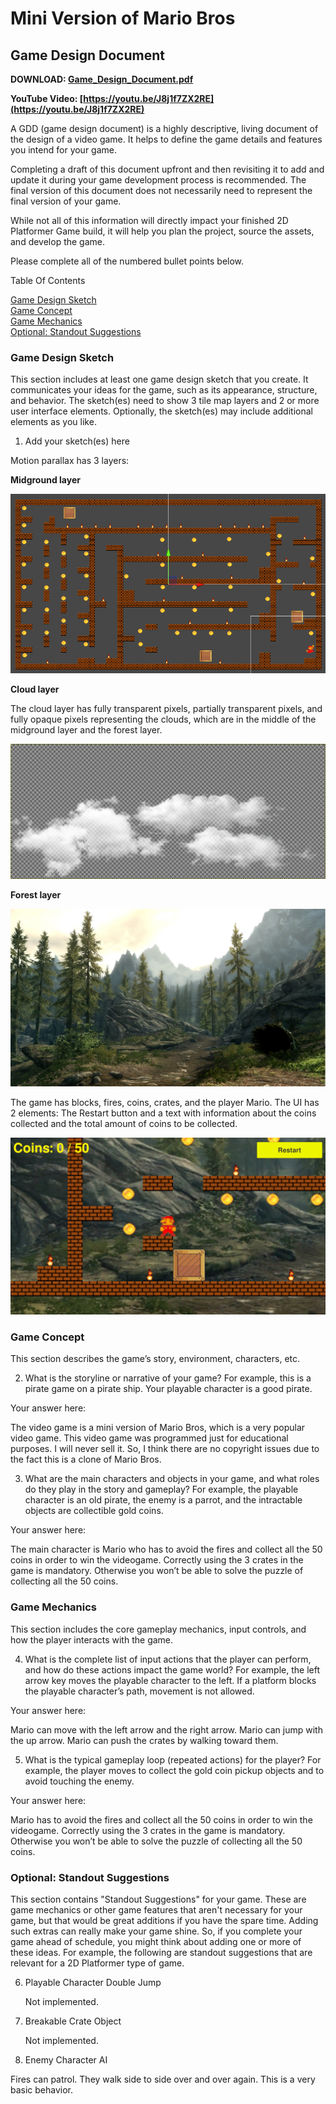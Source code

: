 # Mini Version of Mario Bros

## Game Design Document

**DOWNLOAD: [Game_Design_Document.pdf](Game_Design_Document.pdf)**

**YouTube Video: [https://youtu.be/J8j1f7ZX2RE](https://youtu.be/J8j1f7ZX2RE)**

A GDD (game design document) is a highly descriptive, living document of the design of a video game. It helps to define the game details and features you intend for your game.

Completing a draft of this document upfront and then revisiting it to add and update it during your game development process is recommended. The final version of this document does not necessarily need to represent the final version of your game.

While not all of this information will directly impact your finished 2D Platformer Game build, it will help you plan the project, source the assets, and develop the game.

Please complete all of the numbered bullet points below. 

Table Of Contents

[Game Design Sketch](#game-design-sketch)<br/>
[Game Concept](#game-concept)<br/>
[Game Mechanics](#game-mechanics)<br/>
[Optional: Standout Suggestions](#optional-standout-suggestions)<br/>

### Game Design Sketch

This section includes at least one game design sketch that you create. It communicates your ideas for the game, such as its appearance, structure, and behavior. The sketch(es) need to show 3 tile map layers and 2 or more user interface elements. Optionally, the sketch(es) may include additional elements as you like. 

1. Add your sketch(es) here

Motion parallax has 3 layers:

**Midground layer**

<img src="images/tilemap.png"/>

**Cloud layer**

The cloud layer has fully transparent pixels, partially transparent pixels, and fully opaque pixels representing the clouds, which are in the middle of the midground layer and the forest layer.

<img src="images/clouds.png"/>

**Forest layer**

<img src="images/woods.png"/>

The game has blocks, fires, coins, crates, and the player Mario. The UI has 2 elements: The Restart button and a text with information about the coins collected and the total amount of coins to be collected.

<img src="images/game.png"/>



### Game Concept

This section describes the game’s story, environment, characters, etc.

2. What is the storyline or narrative of your game? 
For example, this is a pirate game on a pirate ship. Your playable character is a good pirate.

Your answer here: 

The video game is a mini version of Mario Bros, which is a very popular video game. This video game was programmed just for educational purposes. I will never sell it. So, I think there are no copyright issues due to the fact this is a clone of Mario Bros.


3. What are the main characters and objects in your game, and what roles do they play in the story and gameplay? 
For example, the playable character is an old pirate, the enemy is a parrot, and the intractable objects are collectible gold coins.

Your answer here: 

The main character is Mario who has to avoid the fires and collect all the 50 coins in order to win the videogame. Correctly using the 3 crates in the game is mandatory. Otherwise you won’t be able to solve the puzzle of collecting all the 50 coins.

### Game Mechanics

This section includes the core gameplay mechanics, input controls, and how the player interacts with the game.

4. What is the complete list of input actions that the player can perform, and how do these actions impact the game world? 
For example, the left arrow key moves the playable character to the left. If a platform blocks the playable character’s path, movement is not allowed.

Your answer here: 

Mario can move with the left arrow and the right arrow. Mario can jump with the up arrow. Mario can push the crates by walking toward them.


5. What is the typical gameplay loop (repeated actions) for the player? 
For example, the player moves to collect the gold coin pickup objects and to avoid touching the enemy.

Your answer here: 

Mario has to avoid the fires and collect all the 50 coins in order to win the videogame. Correctly using the 3 crates in the game is mandatory. Otherwise you won’t be able to solve the puzzle of collecting all the 50 coins.



### Optional: Standout Suggestions

This section contains "Standout Suggestions" for your game. These are game mechanics or other game features that aren't necessary for your game, but that would be great additions if you have the spare time. Adding such extras can really make your game shine. So, if you complete your game ahead of schedule, you might think about adding one or more of these ideas. For example, the following are standout suggestions that are relevant for a 2D Platformer type of game. 

6. Playable Character Double Jump

	Not implemented.

7. Breakable Crate Object

	Not implemented.

8. Enemy Character AI

Fires can patrol. They walk side to side over and over again. This is a very basic behavior.







